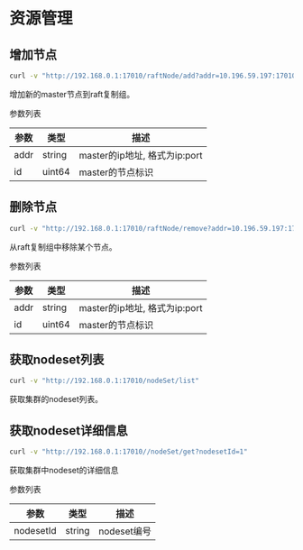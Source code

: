 # 资源管理

## 增加节点

``` bash
curl -v "http://192.168.0.1:17010/raftNode/add?addr=10.196.59.197:17010&id=3"
```

增加新的master节点到raft复制组。

参数列表

| 参数   | 类型     | 描述                      |
|------|--------|-------------------------|
| addr | string | master的ip地址, 格式为ip:port |
| id   | uint64 | master的节点标识             |

## 删除节点

``` bash
curl -v "http://192.168.0.1:17010/raftNode/remove?addr=10.196.59.197:17010&id=3"
```

从raft复制组中移除某个节点。

参数列表

| 参数   | 类型     | 描述                      |
|------|--------|-------------------------|
| addr | string | master的ip地址, 格式为ip:port |
| id   | uint64 | master的节点标识             |

## 获取nodeset列表

``` bash
curl -v "http://192.168.0.1:17010/nodeSet/list"
```
获取集群的nodeset列表。

## 获取nodeset详细信息

``` bash
curl -v "http://192.168.0.1:17010//nodeSet/get?nodesetId=1"
```

获取集群中nodeset的详细信息

参数列表

| 参数   | 类型     | 描述                      |
|------|--------|-------------------------|
| nodesetId | string | nodeset编号 |
